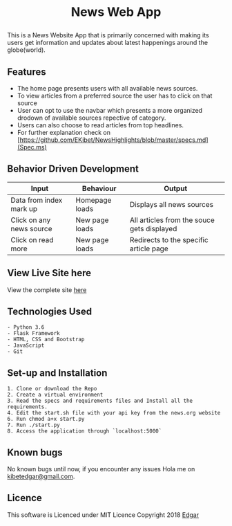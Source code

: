 # <p align="center">News Web App
This is a News Website App that is primarily concerned with making its users get information and updates about latest happenings around the globe(world).



## Features
- The home page presents users with all available news sources.
- To view articles from a preferred source the user has to click on that source
- User can opt to use the navbar which presents a more organized drodown of available sources repective of category.
- Users can also choose to read articles from top headlines.
- For further explanation check on [https://github.com/EKibet/NewsHighlights/blob/master/specs.md](Spec.ms)


## Behavior Driven Development
| Input            | Behaviour                         | Output                        |
| ------------------- | ----------------------------- | ----------------------------- |
| Data from index mark up | Homepage loads | Displays all news sources |
| Click on any news source| New page loads | All articles from the souce gets displayed|
|Click on read more | New page loads | Redirects to the specific article page  |


## View Live Site here
View the complete site [here](https://newshighlightsapiapp.herokuapp.com/)


## Technologies Used
    - Python 3.6
    - Flask Framework
    - HTML, CSS and Bootstrap
    - JavaScript
    - Git


## Set-up and Installation
    1. Clone or download the Repo
    2. Create a virtual environment
    3. Read the specs and requirements files and Install all the requirements.
    4. Edit the start.sh file with your api key from the news.org website   
    6. Run chmod a+x start.py
    7. Run ./start.py
    8. Access the application through `localhost:5000`

## Known bugs
 No known bugs until now, if you encounter any issues Hola me on [kibetedgar@gmail.com](Edgar).


 ## Licence

This software is Licenced under MIT Licence
Copyright 2018 [Edgar](https://opensource.org)